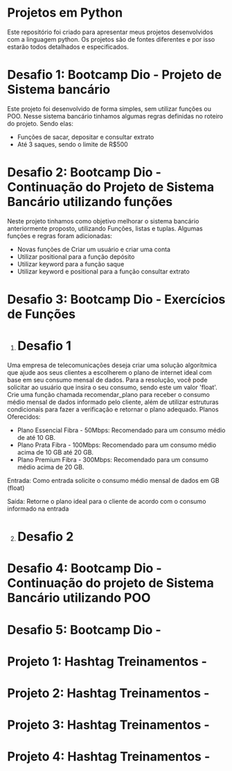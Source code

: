 # Projetos em Python 

 Este repositório foi criado para apresentar meus projetos desenvolvidos com a linguagem python. Os projetos são de fontes diferentes e por isso estarão todos detalhados e especificados. 

# Desafio 1: Bootcamp Dio - Projeto de Sistema bancário 

 Este projeto foi desenvolvido de forma simples, sem utilizar funções ou POO. Nesse sistema bancário tinhamos algumas regras definidas no roteiro do projeto. Sendo elas:
 - Funções de sacar, depositar e consultar extrato 
 - Até 3 saques, sendo o limite de R$500

# Desafio 2: Bootcamp Dio - Continuação do Projeto de Sistema Bancário utilizando funções

 Neste projeto tinhamos como objetivo melhorar o sistema bancário anteriormente proposto, utilizando Funções, listas e tuplas. Algumas funções e regras foram adicionadas:
 - Novas funções de Criar um usuário e criar uma conta
 - Utilizar positional para a função depósito 
 - Utilizar keyword para a função saque 
 - Utilizar keyword e positional para a função consultar extrato
 
# Desafio 3: Bootcamp Dio - Exercícios de Funções 

1) # Desafio 1
Uma empresa de telecomunicações deseja criar uma solução algorítmica que ajude aos seus clientes a escolherem o plano de internet ideal com base em seu consumo mensal de dados. Para a resolução, você pode solicitar ao usuário que insira o seu consumo, sendo este um valor 'float'. Crie uma função chamada recomendar_plano para receber o consumo médio mensal de dados informado pelo cliente, além de utilizar estruturas condicionais para fazer a verificação e retornar o plano adequado.
Planos Oferecidos:

 - Plano Essencial Fibra - 50Mbps: Recomendado para um consumo médio de até 10 GB.
 - Plano Prata Fibra - 100Mbps: Recomendado para um consumo médio acima de 10 GB até 20 GB.
- Plano Premium Fibra - 300Mbps: Recomendado para um consumo médio acima de 20 GB.

Entrada: Como entrada solicite o consumo médio mensal de dados em GB (float)

Saída: Retorne o plano ideal para o cliente de acordo com o consumo informado na entrada

2) # Desafio 2

# Desafio 4: Bootcamp Dio - Continuação do projeto de Sistema Bancário utilizando POO

# Desafio 5: Bootcamp Dio - 

# Projeto 1: Hashtag Treinamentos - 

# Projeto 2: Hashtag Treinamentos -

# Projeto 3: Hashtag Treinamentos - 

# Projeto 4: Hashtag Treinamentos -